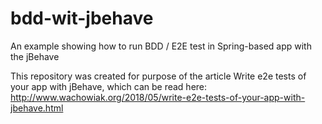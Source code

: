 # bdd-wit-jbehave
An example showing how to run BDD / E2E test in Spring-based app with the jBehave

This repository was created for purpose of the article Write e2e tests of your app with jBehave, which can be read here: http://www.wachowiak.org/2018/05/write-e2e-tests-of-your-app-with-jbehave.html
